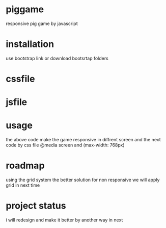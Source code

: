 # piggame
responsive pig game by javascript

# installation 
use bootstrap link or download bootsrtap folders 
# cssfile
<link href="https://cdn.jsdelivr.net/npm/bootstrap@5.0.2/dist/css/bootstrap.min.css" rel="stylesheet" integrity="sha384-EVSTQN3/azprG1Anm3QDgpJLIm9Nao0Yz1ztcQTwFspd3yD65VohhpuuCOmLASjC" crossorigin="anonymous">

# jsfile
<script src="https://cdn.jsdelivr.net/npm/bootstrap@5.0.2/dist/js/bootstrap.bundle.min.js" integrity="sha384-MrcW6ZMFYlzcLA8Nl+NtUVF0sA7MsXsP1UyJoMp4YLEuNSfAP+JcXn/tWtIaxVXM" crossorigin="anonymous"></script>

# usage 

<div class="container">
    <div class="row"> 
        <div class="col-sm-6"></div>
        <div class="col-sm-6"></div>
    </div>
</div>  
    the above code make the game responsive in diffrent screen      
     and the next code by css file   
    @media screen and (max-width: 768px)
    
 # roadmap
 using the grid system the better solution for non responsive we will apply grid in next time

  # project status
 i will redesign and make it better by another way in next
  

